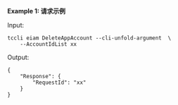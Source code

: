 **Example 1: 请求示例**



Input: 

```
tccli eiam DeleteAppAccount --cli-unfold-argument  \
    --AccountIdList xx
```

Output: 
```
{
    "Response": {
        "RequestId": "xx"
    }
}
```

